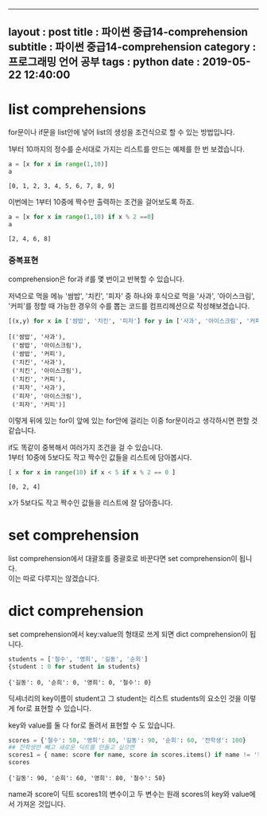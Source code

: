 
---
layout : post
title : 파이썬 중급14-comprehension
subtitle : 파이썬 중급14-comprehension
category : 프로그래밍 언어 공부
tags : python
date : 2019-05-22 12:40:00
---

# list comprehensions

for문이나 if문을 list안에 넣어 list의 생성을 조건식으로 할 수 있는 방법입니다.  


1부터 10까지의 정수를 순서대로 가지는 리스트를 만드는 예제를 한 번 보겠습니다.  


```python
a = [x for x in range(1,10)]
a
```




    [0, 1, 2, 3, 4, 5, 6, 7, 8, 9]



이번에는 1부터 10중에 짝수만 출력하는 조건을 걸어보도록 하죠.


```python
a = [x for x in range(1,10) if x % 2 ==0]
a
```




    [2, 4, 6, 8]



### 중복표현 
comprehension은 for과 if를 몇 번이고 반복할 수 있습니다.  

저녁으로 먹을 메뉴 '쌈밥', '치킨', '피자' 중 하나와 후식으로 먹을 '사과', '아이스크림', '커피'를 정할 때 가능한 경우의 수를 뽑는 코드를 컴프리헤션으로 작성해보겠습니다.  


```python
[(x,y) for x in ['쌈밥', '치킨', '피자'] for y in ['사과', '아이스크림', '커피']]
```




    [('쌈밥', '사과'),
     ('쌈밥', '아이스크림'),
     ('쌈밥', '커피'),
     ('치킨', '사과'),
     ('치킨', '아이스크림'),
     ('치킨', '커피'),
     ('피자', '사과'),
     ('피자', '아이스크림'),
     ('피자', '커피')]



이렇게 뒤에 있는 for이 앞에 있는 for안에 걸리는 이중 for문이라고 생각하시면 편할 것 같습니다. 

if도 똑같이 중복해서 여러가지 조건을 걸 수 있습니다.   
1부터 10중에 5보다도 작고 짝수인 값들을 리스트에 담아봅시다.  


```python
[ x for x in range(10) if x < 5 if x % 2 == 0 ]
```




    [0, 2, 4]



x가 5보다도 작고 짝수인 값들을 리스트에 잘 담아줍니다. 

# set comprehension

list comprehension에서 대괄호를 중괄호로 바꾼다면 set comprehension이 됩니다.  
이는 따로 다루지는 않겠습니다. 

# dict comprehension 

set comprehension에서 key:value의 형태로 쓰게 되면 dict comprehension이 됩니다.  


```python
students = ['철수', '영희', '길동', '순희']
{student : 0 for student in students}
```




    {'길동': 0, '순희': 0, '영희': 0, '철수': 0}



딕셔너리의 key이름이 student고 그 student는 리스트 students의 요소인 것을 이렇게 for로 표현할 수 있습니다.  

key와 value를 둘 다 for로 돌려서 표현할 수 도 있습니다.  


```python
scores = {'철수': 50, '영희': 80, '길동': 90, '순희': 60, '전학생': 100}
## 전학생만 빼고 새로운 딕트를 만들고 싶으면
scores1 = { name: score for name, score in scores.items() if name != '전학생'}
scores
```




    {'길동': 90, '순희': 60, '영희': 80, '철수': 50}



name과 score이 딕트 scores1의 변수이고 두 변수는 원래 scores의 key와 value에서 가져온 것입니다.  
